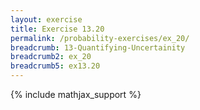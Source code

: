 ```yaml
---
layout: exercise
title: Exercise 13.20
permalink: /probability-exercises/ex_20/
breadcrumb: 13-Quantifying-Uncertainity
breadcrumb2: ex_20
breadcrumb5: ex13.20
---
```


{% include mathjax_support %}


